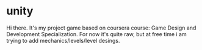 # unity
Hi there.
It's my project game based on coursera course: Game Design and Development Specialization.
For now it's quite raw, but at free time i am trying to add mechanics/levels/level desings. 
